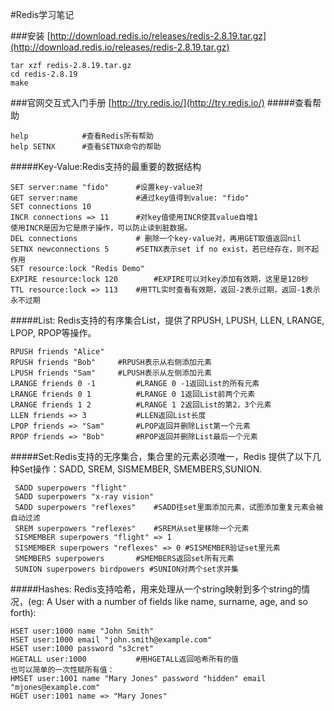 #Redis学习笔记

###安装 [http://download.redis.io/releases/redis-2.8.19.tar.gz](http://download.redis.io/releases/redis-2.8.19.tar.gz)  
	
```
tar xzf redis-2.8.19.tar.gz  
cd redis-2.8.19
make
```
###官网交互式入门手册 [http://try.redis.io/](http://try.redis.io/)
#####查看帮助
```
help			#查看Redis所有帮助
help SETNX		#查看SETNX命令的帮助
```
#####Key-Value:Redis支持的最重要的数据结构
```
SET server:name "fido" 		#设置key-value对
GET server:name 			#通过key值得到value: "fido"
SET connections 10
INCR connections => 11		#对key值使用INCR使其value自增1
使用INCR是因为它是原子操作，可以防止读到脏数据。
DEL connections				# 删除一个key-value对，再用GET取值返回nil
SETNX newconnections 5		#SETNX表示set if no exist，若已经存在，则不起作用
SET resource:lock "Redis Demo"
EXPIRE resource:lock 120		#EXPIRE可以对key添加有效期，这里是120秒
TTL resource:lock => 113	#用TTL实时查看有效期，返回-2表示过期，返回-1表示永不过期
```
#####List: Redis支持的有序集合List，提供了RPUSH, LPUSH, LLEN, LRANGE, LPOP, RPOP等操作。
```
RPUSH friends "Alice"		
RPUSH friends "Bob"		#RPUSH表示从右侧添加元素
LPUSH friends "Sam"		#LPUSH表示从左侧添加元素
LRANGE friends 0 -1			#LRANGE 0 -1返回List的所有元素
LRANGE friends 0 1			#LRANGE 0 1返回List前两个元素
LRANGE friends 1 2			#LRANGE 1 2返回List的第2，3个元素
LLEN friends => 3			#LLEN返回List长度
LPOP friends => "Sam"		#LPOP返回并删除List第一个元素
RPOP friends => "Bob"		#RPOP返回并删除List最后一个元素
```
#####Set:Redis支持的无序集合，集合里的元素必须唯一，Redis 提供了以下几种Set操作：SADD, SREM, SISMEMBER, SMEMBERS,SUNION.
```
 SADD superpowers "flight"
 SADD superpowers "x-ray vision"
 SADD superpowers "reflexes"  	#SADD往set里面添加元素，试图添加重复元素会被自动过滤
 SREM superpowers "reflexes"	#SREM从set里移除一个元素
 SISMEMBER superpowers "flight" => 1
 SISMEMBER superpowers "reflexes" => 0 #SISMEMBER验证set里元素
 SMEMBERS superpowers 		#SMEMBERS返回set所有元素
 SUNION superpowers birdpowers #SUNION对两个set求并集
 ```
 
#####Hashes: Redis支持哈希，用来处理从一个string映射到多个string的情况，(eg: A User with a number of fields like name, surname, age, and so forth):
```
HSET user:1000 name "John Smith"
HSET user:1000 email "john.smith@example.com"
HSET user:1000 password "s3cret"
HGETALL user:1000			#用HGETALL返回哈希所有的值
也可以简单的一次性赋所有值：
HMSET user:1001 name "Mary Jones" password "hidden" email "mjones@example.com"
HGET user:1001 name => "Mary Jones"
```